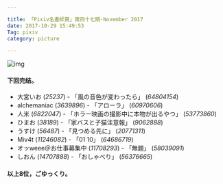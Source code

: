 ```yaml
---

title: 「Pixiv名畫師賞」第四十七期·November 2017
date: 2017-10-29 15:49:53
Tag: pixiv
category: picture

---
```

![img](/images/1灵梦.jpg)

#### 下回完结。

* 大宮いお (*25237*) - 「風の音色が変わったら」 (*64804154*)
* alchemaniac (*3639896*) - 「アローラ」 (*60970606*)
* 人米 (*6822047*) - 「ホラー映画の撮影中に本物が出るやつ」 (*53773860*)
* ひまお (*38189*) - 「家バスと子猫注意報」 (*9062888*)
* うすけ (*56487*) - 「見つめる先に」 (*20771311*)
* Miv4t (*11246082*) - 「01 10」 (*64686719*)
* オッweee＠お仕事募集中 (*11708293*) - 「無題」 (*58039091*)
* しおん (*14707888*) - 「おしゃべり」 (*56376665*)

#### 以上8位，ごゆっくり。
